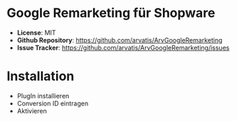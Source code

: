 # Google Remarketing für Shopware

- **License**: MIT
- **Github Repository**: https://github.com/arvatis/ArvGoogleRemarketing
- **Issue Tracker**: https://github.com/arvatis/ArvGoogleRemarketing/issues

# Installation

- PlugIn installieren
- Conversion ID eintragen
- Aktivieren
